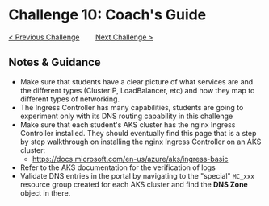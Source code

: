 # Challenge 10: Coach's Guide

[< Previous Challenge](./09-helm.md)&nbsp;&nbsp;&nbsp;&nbsp;&nbsp;&nbsp;&nbsp;&nbsp;[Next Challenge >](./11-opsmonitoring.md)

## Notes & Guidance

- Make sure that students have a clear picture of what services are and the different types (ClusterIP, LoadBalancer, etc) and how they map to different types of networking.
- The Ingress Controller has many capabilities, students are going to experiment only with its DNS routing capability in this challenge
- Make sure that each student's AKS cluster has the nginx Ingress Controller installed. They should eventually find this page that is a step by step walkthrough on installing the nginx Ingress Controller on an AKS cluster:
	- https://docs.microsoft.com/en-us/azure/aks/ingress-basic
- Refer to the AKS documentation for the verification of logs
- Validate DNS entries in the portal by navigating to the "special" `MC_xxx` resource group created for each AKS cluster and find the **DNS Zone** object in there.

